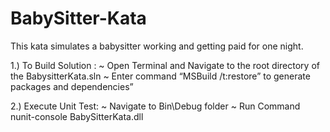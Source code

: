 # BabySitter-Kata
This kata simulates a babysitter working and getting paid for one night.

1.) To Build Solution :
	~ Open Terminal and Navigate to the root directory of the BabysitterKata.sln
	~ Enter command “MSBuild /t:restore” to generate packages and dependencies”

2.) Execute Unit Test: 
	~ Navigate to Bin\Debug folder 
  ~ Run Command nunit-console BabySitterKata.dll
